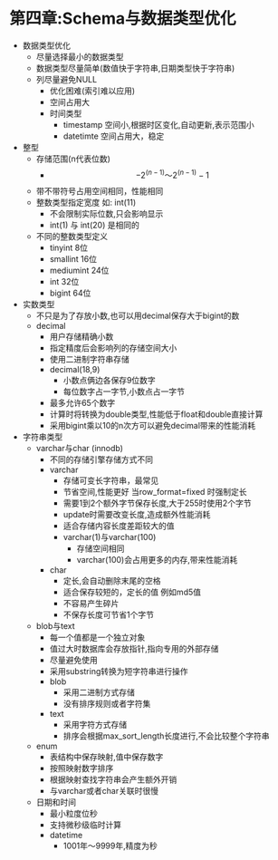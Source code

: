 # 第四章:Schema与数据类型优化

- 数据类型优化
  - 尽量选择最小的数据类型
  - 数据类型尽量简单(数值快于字符串,日期类型快于字符串)
  - 列尽量避免NULL
    - 优化困难(索引难以应用)
    - 空间占用大
    - 时间类型
      - timestamp 空间小,根据时区变化,自动更新,表示范围小
      - datetimte 空间占用大，稳定
- 整型 
  - 存储范围(n代表位数)
    - $$ {-2}^{(n-1)} ～ {2}^{(n-1)}-1$$
  - 带不带符号占用空间相同，性能相同
  - 整数类型指定宽度 如: int(11)
    - 不会限制实际位数,只会影响显示
    - int(1) 与 int(20) 是相同的
  - 不同的整数类型定义
    - tinyint 8位
    - smallint 16位
    - mediumint 24位
    - int 32位
    - bigint 64位
- 实数类型
  - 不只是为了存放小数,也可以用decimal保存大于bigint的数
  - decimal
    - 用户存储精确小数
    - 指定精度后会影响列的存储空间大小
    - 使用二进制字符串存储
    - decimal(18,9)
      - 小数点俩边各保存9位数字
      - 每位数字占一字节,小数点占一字节
    - 最多允许65个数字
    - 计算时将转换为double类型,性能低于float和double直接计算
    - 采用bigint乘以10的n次方可以避免decimal带来的性能消耗
- 字符串类型
  - varchar与char (innodb)
    - 不同的存储引擎存储方式不同
    - varchar
      - 存储可变长字符串，最常见
      - 节省空间,性能更好 当row_format=fixed 时强制定长
      - 需要1到2个额外字节保存长度,大于255时使用2个字节
      - update时需要改变长度,造成额外性能消耗
      - 适合存储内容长度差距较大的值
      - varchar(1)与varchar(100)
        - 存储空间相同
        - varchar(100)会占用更多的内存,带来性能消耗
    - char
      - 定长,会自动删除末尾的空格
      - 适合保存较短的，定长的值 例如md5值
      - 不容易产生碎片
      - 不保存长度可节省1个字节
  - blob与text
    - 每一个值都是一个独立对象
    - 值过大时数据库会存放指针,指向专用的外部存储
    - 尽量避免使用
    - 采用substring转换为短字符串进行操作
    - blob
      - 采用二进制方式存储
      - 没有排序规则或者字符集
    - text
      - 采用字符方式存储
      - 排序会根据max_sort_length长度进行,不会比较整个字符串
  - enum
    - 表结构中保存映射,值中保存数字
    - 按照映射数字排序
    - 根据映射查找字符串会产生额外开销
    - 与varchar或者char关联时很慢
  - 日期和时间
    - 最小粒度位秒
    - 支持微秒级临时计算
    - datetime
      - 1001年～9999年,精度为秒